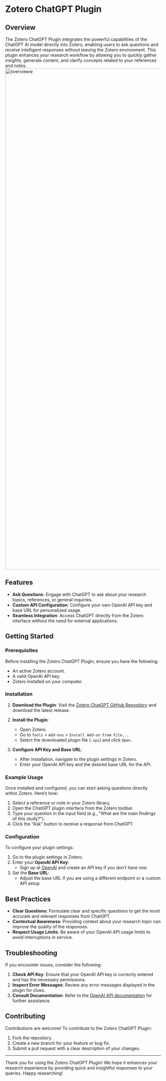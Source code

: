 # Zotero ChatGPT Plugin 

## Overview

The Zotero ChatGPT Plugin integrates the powerful capabilities of the ChatGPT AI model directly into Zotero, enabling users to ask questions and receive intelligent responses without leaving the Zotero environment. This plugin enhances your research workflow by allowing you to quickly gather insights, generate content, and clarify concepts related to your references and notes.
<img width="1619" alt="overvieww" src="https://github.com/user-attachments/assets/ce7a3b0b-7603-4e29-9948-75a855fe19ab" />


## Features

- **Ask Questions**: Engage with ChatGPT to ask about your research topics, references, or general inquiries.
- **Custom API Configuration**: Configure your own OpenAI API key and base URL for personalized usage.
- **Seamless Integration**: Access ChatGPT directly from the Zotero interface without the need for external applications.

## Getting Started

### Prerequisites

Before installing the Zotero ChatGPT Plugin, ensure you have the following:

- An active Zotero account.
- A valid OpenAI API key.
- Zotero installed on your computer.

### Installation

1. **Download the Plugin**: 
   Visit the [Zotero ChatGPT GitHub Repository](https://github.com/kazgu/zotero-chatgpt) and download the latest release.

2. **Install the Plugin**:
   - Open Zotero.
   - Go to `Tools` > `Add-ons` > `Install Add-on From File...`
   - Select the downloaded plugin file (`.xpi`) and click `Open`.

3. **Configure API Key and Base URL**:
   - After installation, navigate to the plugin settings in Zotero.
   - Enter your OpenAI API key and the desired base URL for the API.

### Example Usage

Once installed and configured, you can start asking questions directly within Zotero. Here’s how:

1. Select a reference or note in your Zotero library.
2. Open the ChatGPT plugin interface from the Zotero toolbar.
3. Type your question in the input field (e.g., "What are the main findings of this study?").
4. Click the "Ask" button to receive a response from ChatGPT.

### Configuration

To configure your plugin settings:

1. Go to the plugin settings in Zotero.
2. Enter your **OpenAI API Key**:
   - Sign up at [OpenAI](https://openai.com/) and create an API key if you don’t have one.
3. Set the **Base URL**:
   - Adjust the base URL if you are using a different endpoint or a custom API setup.

## Best Practices

- **Clear Questions**: Formulate clear and specific questions to get the most accurate and relevant responses from ChatGPT.
- **Contextual Awareness**: Providing context about your research topic can improve the quality of the responses.
- **Respect Usage Limits**: Be aware of your OpenAI API usage limits to avoid interruptions in service.

## Troubleshooting

If you encounter issues, consider the following:

1. **Check API Key**: Ensure that your OpenAI API key is correctly entered and has the necessary permissions.
2. **Inspect Error Messages**: Review any error messages displayed in the plugin for clues.
3. **Consult Documentation**: Refer to the [OpenAI API documentation](https://beta.openai.com/docs/) for further assistance.

## Contributing

Contributions are welcome! To contribute to the Zotero ChatGPT Plugin:

1. Fork the repository.
2. Create a new branch for your feature or bug fix.
3. Submit a pull request with a clear description of your changes.


---

Thank you for using the Zotero ChatGPT Plugin! We hope it enhances your research experience by providing quick and insightful responses to your queries. Happy researching!
